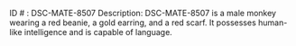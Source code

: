 ID # : DSC-MATE-8507
Description: DSC-MATE-8507 is a male monkey wearing a red beanie, a gold earring, and a red scarf. It possesses human-like intelligence and is capable of language.